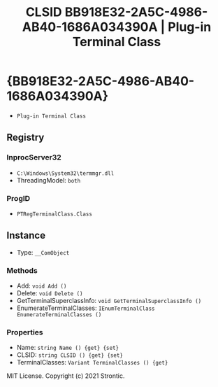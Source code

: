 ﻿---
title: "CLSID BB918E32-2A5C-4986-AB40-1686A034390A | Plug-in Terminal Class"
excerpt: What is COM-Object CLSID BB918E32-2A5C-4986-AB40-1686A034390A?
---

# {BB918E32-2A5C-4986-AB40-1686A034390A}

* `Plug-in Terminal Class`

## Registry


### InprocServer32

* `C:\Windows\System32\termmgr.dll`
* ThreadingModel: `both`

### ProgID

* `PTRegTerminalClass.Class`

## Instance

* Type: `__ComObject`

### Methods

* Add: `void Add ()`
* Delete: `void Delete ()`
* GetTerminalSuperclassInfo: `void GetTerminalSuperclassInfo ()`
* EnumerateTerminalClasses: `IEnumTerminalClass EnumerateTerminalClasses ()`

### Properties

* Name: `string Name () {get} {set} `
* CLSID: `string CLSID () {get} {set} `
* TerminalClasses: `Variant TerminalClasses () {get} `

MIT License. Copyright (c) 2021 Strontic.


